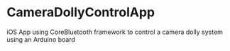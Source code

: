 # CameraDollyControlApp
iOS App using CoreBluetooth framework to control a camera dolly system using an Arduino board
